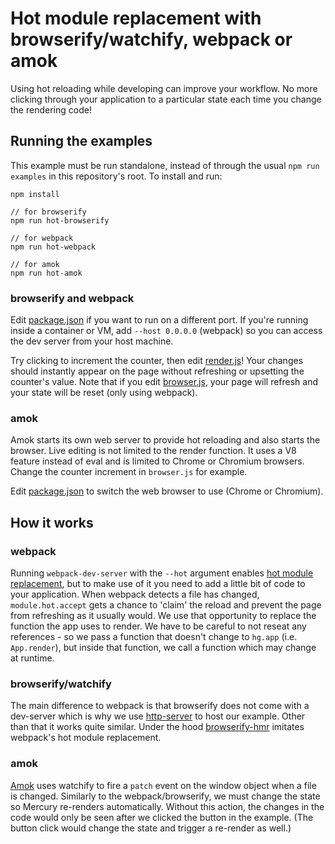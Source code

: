 # Hot module replacement with browserify/watchify, webpack or amok

Using hot reloading while developing can improve your workflow.
No more clicking through your application to a particular state each time you change the rendering code!

## Running the examples

This example must be run standalone, instead of through the usual `npm run examples` in this repository's root.
To install and run:

    npm install

    // for browserify
    npm run hot-browserify

    // for webpack
    npm run hot-webpack

    // for amok
    npm run hot-amok

### browserify and webpack
Edit [package.json][] if you want to run on a different port.
If you're running inside a container or VM, add `--host 0.0.0.0` (webpack) so you can access the dev server from your host machine.

Try clicking to increment the counter, then edit [render.js][]!
Your changes should instantly appear on the page without refreshing or upsetting the counter's value.
Note that if you edit [browser.js][], your page will refresh and your state will be reset (only using webpack).

### amok
Amok starts its own web server to provide hot reloading and also starts the browser. Live editing is not limited to the render function. It uses a V8 feature instead of eval and is limited to Chrome or Chromium browsers. Change the counter increment in `browser.js` for example.

Edit [package.json][] to switch the web browser to use (Chrome or Chromium).

[package.json]: ./package.json
[render.js]: ./render.js
[browser.js]: ./browser.js

## How it works

### webpack
Running `webpack-dev-server` with the `--hot` argument enables [hot module replacement][], but to make use of it you need to add a little bit of code to your application.
When webpack detects a file has changed, `module.hot.accept` gets a chance to 'claim' the reload and prevent the page from refreshing as it usually would.
We use that opportunity to replace the function the app uses to render.
We have to be careful to not reseat any references - so we pass a function that doesn't change to `hg.app` (i.e. `App.render`), but inside that function, we call a function which may change at runtime.

### browserify/watchify
The main difference to webpack is that browserify does not come with a dev-server which is why we use [http-server][] to host our example. Other than that it works quite similar. Under the hood [browserify-hmr][] imitates webpack's hot module replacement.

### amok
[Amok][] uses watchify to fire a `patch` event on the window object when a file is changed. Similarly to the webpack/browserify, we must change the state so Mercury re-renders automatically. Without this action, the changes in the code would only be seen after we clicked the button in the example. (The button click would change the state and trigger a re-render as well.)

[hot module replacement]: https://github.com/webpack/docs/wiki/hot-module-replacement-with-webpack
[http-server]: https://github.com/indexzero/http-server
[browserify-hmr]: https://github.com/AgentME/browserify-hmr
[Amok]: https://github.com/caspervonb/amok

